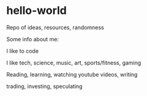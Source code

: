 # hello-world
Repo of ideas, resources, randomness

Some info about me: 

I like to code

I like tech, science, music, art, sports/fitness, gaming

Reading, learning, watching youtube videos, writing

trading, investing, speculating





